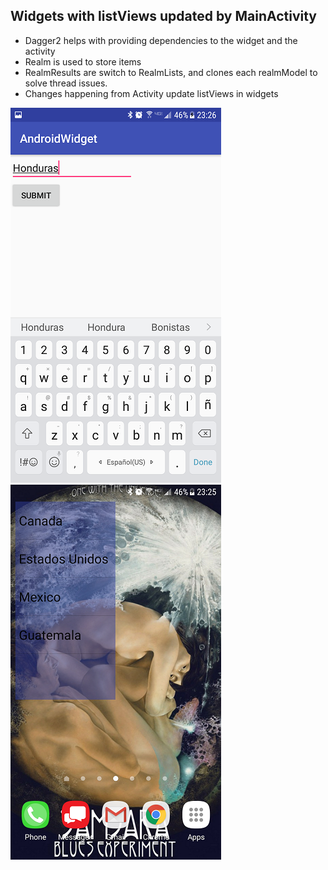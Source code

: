 Widgets with listViews updated by MainActivity
---------------------

- Dagger2 helps with providing dependencies to the widget and the activity
- Realm is used to store items
- RealmResults are switch to RealmLists, and clones each realmModel to solve thread issues.
- Changes happening from Activity update listViews in widgets

![Activity form](/attachment/activity.png)
![Widget](/attachment/widget.png)